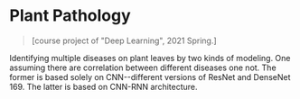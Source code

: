# Plant Pathology
> [course project of "Deep Learning", 2021 Spring.]

Identifying multiple diseases on plant leaves by two kinds of modeling. One assuming there are correlation between different diseases one not. The former is based solely on CNN--different versions of ResNet and DenseNet 169. The latter is based on CNN-RNN architecture.
